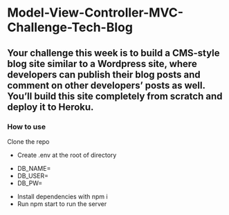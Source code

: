 # Model-View-Controller-MVC-Challenge-Tech-Blog
## Your challenge this week is to build a CMS-style blog site similar to a Wordpress site, where developers can publish their blog posts and comment on other developers’ posts as well. You’ll build this site completely from scratch and deploy it to Heroku.
### How to use
Clone the repo
+ Create .env at the root of directory
* DB_NAME=
* DB_USER=
* DB_PW=
+ Install dependencies with npm i
+ Run npm start to run the server
